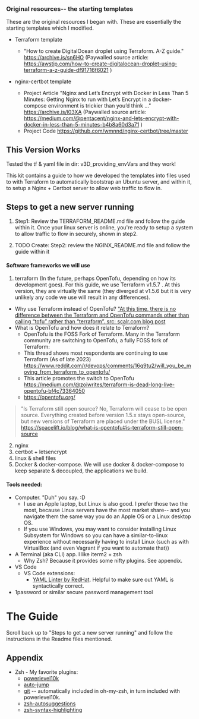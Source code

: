 
### Original resources-- the starting templates

These are the original resources I began with.  These are essentially the starting templates which I modified.

- Terraform template
  - "How to create DigitalOcean droplet using Terraform. A-Z guide." https://archive.is/sn6HO  (Paywalled source article: https://awstip.com/how-to-create-digitalocean-droplet-using-terraform-a-z-guide-df91716f6021 )

- nginx-certbot template
  - Project Article "Nginx and Let’s Encrypt with Docker in Less Than 5 Minutes: Getting Nginx to run with Let’s Encrypt in a docker-compose environment is trickier than you’d think …" https://archive.is/l03XA (Paywalled source article: https://medium.com/@pentacent/nginx-and-lets-encrypt-with-docker-in-less-than-5-minutes-b4b8a60d3a71 )
  - Project Code https://github.com/wmnnd/nginx-certbot/tree/master



## This Version Works
Tested the tf & yaml file in dir: v3D_providing_envVars
and they work!

This kit contains a guide to how we developed the templates into files used to with Terraform to automatically bootstrap an Ubuntu server, and within it, to setup a Nginx + Certbot server to allow web traffic to flow in.

## Steps to get a new server running

1. Step1: Review the TERRAFORM_README.md file and follow the guide within it.  Once your linux server is online, you're ready to setup a system to allow traffic to flow in securely, shown in step2.
  
2. TODO Create: Step2: review the NGINX_README.md file and follow the guide within it


#### Software frameworks we will use

1. terraform (In the future, perhaps OpenTofu, depending on how its development goes).  For this guide, we use Terraform v1.5.7 .  At this version, they are virtually the same (they diverged at v1.5.6 but it is very unlikely any code we use will result in any differences).
  - Why use Terraform instead of OpenTofu? ["At this time, there is no difference between the Terraform and OpenTofu commands other than calling “tofu” rather than “terraform”. src: scalr.com blog post](https://www.scalr.com/blog/everything-you-need-to-know-about-opentofu)
  - What is OpenTofu and how does it relate to Terraform?
    - OpenTofu is the FOSS Fork of Terraform.  Many in the Terraform community are switching to OpenTofu, a fully FOSS fork of Terraform:
    - This thread shows most respondents are continuing to use Terraform (As of late 2023) https://www.reddit.com/r/devops/comments/16q9tu2/will_you_be_moving_from_terraform_to_opentofu/
    - This article promotes the switch to OpenTofu https://medium.com/@zoiwrites/terraform-is-dead-long-live-opentofu-bf4c73364050
    - https://opentofu.org/

> "Is Terraform still open source? No, Terraform will cease to be open source. Everything created before version 1.5.x stays open-source, but new versions of Terraform are placed under the BUSL license."
> https://spacelift.io/blog/what-is-opentofu#is-terraform-still-open-source

2. nginx
3. certbot + letsencrypt
4. linux & shell files
5. Docker & docker-compose.  We will use docker & docker-compose to keep separate & decoupled, the applications we build.
   
#### Tools needed:

- Computer.  "Duh" you say. :D
  - I use an Apple laptop, but Linux is also good. I prefer those two the most, because Linux servers have the most market share-- and you navigate them the same way you do an Apple OS or a Linux desktop OS.
  - If you use Windows, you may want to consider installing Linux Subsystem for Windows so you can have a similar-to-linux experience without necessarily having to install Linux (such as with VirtualBox (and even Vagrant if you want to automate that))
- A Terminal (aka CLI) app.  I like iterm2 + zsh
  - Why Zsh? Because it provides some nifty plugins.  See appendix.
- VS Code
  - VS Code extensions:
    - [YAML Linter by RedHat](https://marketplace.visualstudio.com/items?itemName=redhat.vscode-yaml).  Helpful to make sure out YAML is syntactically correct.
- 1password or similar secure password management tool

# The Guide

Scroll back up to "Steps to get a new server running" and follow the instructions in the Readme files mentioned.




## Appendix

- Zsh - My favorite plugins:
  - [powerlevel10k](https://github.com/romkatv/powerlevel10k)
  - [auto-jump](https://github.com/wting/autojump)
  - [git](https://github.com/ohmyzsh/ohmyzsh/blob/master/plugins/git/git.plugin.zsh) -- automatically included in oh-my-zsh, in turn included with powerlevel10k.
  - [zsh-autosuggestions](https://github.com/zsh-users/zsh-autosuggestions)
  - [zsh-syntax-highlighting](https://github.com/zsh-users/zsh-syntax-highlighting/tree/master)